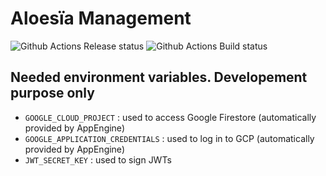 # Aloesïa Management

![Github Actions Release status](https://github.com/SkYNewZ/aloesia/workflows/release/badge.svg)
![Github Actions Build status](https://github.com/SkYNewZ/aloesia/workflows/build/badge.svg)

## Needed environment variables. Developement purpose only

- `GOOGLE_CLOUD_PROJECT` : used to access Google Firestore (automatically provided by AppEngine)
- `GOOGLE_APPLICATION_CREDENTIALS` : used to log in to GCP (automatically provided by AppEngine)
- `JWT_SECRET_KEY` : used to sign JWTs


